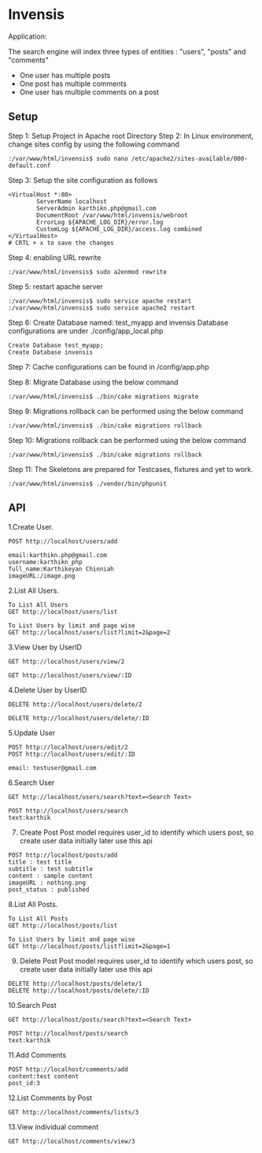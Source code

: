 # Invensis

Application:

The search engine will index three types of entities : "users", "posts" and "comments"
- One user has multiple posts
- One post has multiple comments
- One user has multiple comments on a post


## Setup
Step 1: Setup Project in Apache root Directory
Step 2: In Linux environment, change sites config by using the following command
```
:/var/www/html/invensis$ sudo nano /etc/apache2/sites-available/000-default.conf
```
Step 3: Setup the site configuration as follows
```
<VirtualHost *:80>
        ServerName localhost
        ServerAdmin karthikn.php@gmail.com
        DocumentRoot /var/www/html/invensis/webroot
        ErrorLog ${APACHE_LOG_DIR}/error.log
        CustomLog ${APACHE_LOG_DIR}/access.log combined
</VirtualHost>
# CRTL + x to save the changes
```
Step 4: enabling URL rewrite
```
:/var/www/html/invensis$ sudo a2enmod rewrite
```
Step 5: restart apache server
```
:/var/www/html/invensis$ sudo service apache restart
:/var/www/html/invensis$ sudo service apache2 restart
```
Step 6: Create Database named:  test_myapp and invensis
Database configurations are under ./config/app_local.php
```
Create Database test_myapp;
Create Database invensis
```
Step 7: Cache configurations can be found in  /config/app.php

Step 8: Migrate Database using the below command
```
:/var/www/html/invensis$ ./bin/cake migrations migrate
```
Step 9: Migrations rollback can be performed using the below command
```
:/var/www/html/invensis$ ./bin/cake migrations rollback
```
Step 10: Migrations rollback can be performed using the below command
```
:/var/www/html/invensis$ ./bin/cake migrations rollback
```

Step 11: The Skeletons are prepared for Testcases, fixtures and yet to work.
```
:/var/www/html/invensis$ ./vendor/bin/phpunit
```
## API

1.Create User.
```
POST http://localhost/users/add

email:karthikn.php@gmail.com
username:karthikn_php
full_name:Karthikeyan Chinniah
imageURL:/image.png

```

2.List All Users.

```
To List All Users
GET http://localhost/users/list

To List Users by limit and page wise
GET http://localhost/users/list?limit=2&page=2
```

3.View User by UserID
```
GET http://localhost/users/view/2

GET http://localhost/users/view/:ID
```

4.Delete User by UserID
```
DELETE http://localhost/users/delete/2

DELETE http://localhost/users/delete/:ID
```

5.Update User
```
POST http://localhost/users/edit/2
POST http://localhost/users/edit/:ID

email: testuser@gmail.com
```

6.Search User
```
GET http://localhost/users/search?text=<Search Text>

POST http://localhost/users/search
text:karthik
```


7. Create Post
Post model requires user_id to identify which users post, so create user data initially later use this api

```
POST http://localhost/posts/add
title : test title
subtitle : test subtitle
content : sample content
imageURL : nothing.png
post_status : published
```

8.List All Posts.
```
To List All Posts
GET http://localhost/posts/list

To List Users by limit and page wise
GET http://localhost/posts/list?limit=2&page=1
```

9. Delete Post
Post model requires user_id to identify which users post, so create user data initially later use this api
```
DELETE http://localhost/posts/delete/1
DELETE http://localhost/posts/delete/:ID
```

10.Search Post
```
GET http://localhost/posts/search?text=<Search Text>

POST http://localhost/posts/search
text:karthik
```

11.Add Comments
```
POST http://localhost/comments/add
content:test content
post_id:3
```

12.List Comments by Post
```
GET http://localhost/comments/lists/3
```

13.View individual comment
```
GET http://localhost/comments/view/3
```
